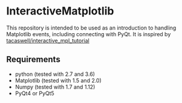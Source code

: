 # InteractiveMatplotlib

This repository is intended to be used as an introduction to handling Matplotlib events, including connecting with PyQt. It is inspired by [tacaswell/interactive_mpl_tutorial](https://github.com/tacaswell/interactive_mpl_tutorial)

Requirements
------------

* python (tested with 2.7 and 3.6)
* Matplotlib (tested with 1.5 and 2.0)
* Numpy (tested with 1.7 and 1.12)
* PyQt4 or PyQt5
